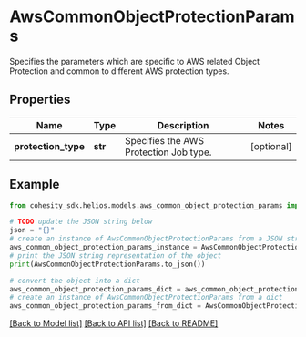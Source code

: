 # AwsCommonObjectProtectionParams

Specifies the parameters which are specific to AWS related Object Protection and common to different AWS protection types.

## Properties

Name | Type | Description | Notes
------------ | ------------- | ------------- | -------------
**protection_type** | **str** | Specifies the AWS Protection Job type. | [optional] 

## Example

```python
from cohesity_sdk.helios.models.aws_common_object_protection_params import AwsCommonObjectProtectionParams

# TODO update the JSON string below
json = "{}"
# create an instance of AwsCommonObjectProtectionParams from a JSON string
aws_common_object_protection_params_instance = AwsCommonObjectProtectionParams.from_json(json)
# print the JSON string representation of the object
print(AwsCommonObjectProtectionParams.to_json())

# convert the object into a dict
aws_common_object_protection_params_dict = aws_common_object_protection_params_instance.to_dict()
# create an instance of AwsCommonObjectProtectionParams from a dict
aws_common_object_protection_params_from_dict = AwsCommonObjectProtectionParams.from_dict(aws_common_object_protection_params_dict)
```
[[Back to Model list]](../README.md#documentation-for-models) [[Back to API list]](../README.md#documentation-for-api-endpoints) [[Back to README]](../README.md)


